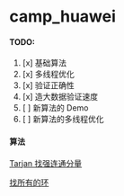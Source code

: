 # camp_huawei

#### TODO:

1. [x] 基础算法
2. [x] 多线程优化
3. [x] 验证正确性
4. [x] 造大数据验证速度
5. [ ] 新算法的 Demo
6. [ ] 新算法的多线程优化



#### 算法

[Tarjan 找强连通分量](./Algorithms/Tarjan.md)

[找所有的环](./Algorithms/Johson's-Algorithm.md)

